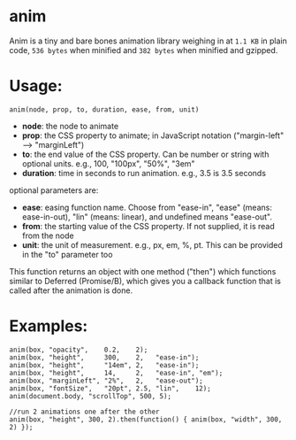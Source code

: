 anim
====

Anim is a tiny and bare bones animation library weighing in at `1.1 KB` in plain code, `536 bytes` when minified and `382 bytes` when minified and gzipped.

Usage:
=====
``anim(node, prop, to, duration, ease, from, unit)``

* **node**: the node to animate
* **prop**: the CSS property to animate; in JavaScript notation ("margin-left" --> "marginLeft")
* **to**: the end value of the CSS property. Can be number or string with optional units. e.g., 100, "100px", "50%", "3em"
* **duration**: time in seconds to run animation. e.g., 3.5 is 3.5 seconds

optional parameters are:
* **ease**: easing function name. Choose from "ease-in", "ease" (means: ease-in-out), "lin" (means: linear), and undefined means "ease-out".
* **from**: the starting value of the CSS property. If not supplied, it is read from the node
* **unit**: the unit of measurement. e.g., px, em, %, pt. This can be provided in the "to" parameter too

This function returns an object with one method ("then") which functions similar to Deferred (Promise/B), which gives you a callback function that is called after the animation is done.

Examples:
=====
    anim(box, "opacity",    0.2,    2);
    anim(box, "height",     300,    2,   "ease-in");
    anim(box, "height",     "14em", 2,   "ease-in");
    anim(box, "height",     14,     2,   "ease-in", "em");
    anim(box, "marginLeft", "2%",   2,   "ease-out");
    anim(box, "fontSize",   "20pt", 2.5, "lin",    12);
    anim(document.body, "scrollTop", 500, 5);

    //run 2 animations one after the other
    anim(box, "height", 300, 2).then(function() { anim(box, "width", 300, 2) });
